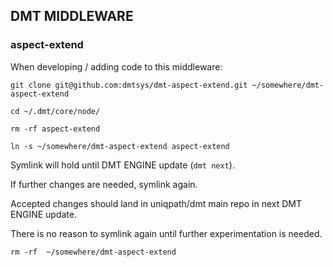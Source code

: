## DMT MIDDLEWARE

### aspect-extend


When developing / adding code to this middleware:

```
git clone git@github.com:dmtsys/dmt-aspect-extend.git ~/somewhere/dmt-aspect-extend

cd ~/.dmt/core/node/

rm -rf aspect-extend

ln -s ~/somewhere/dmt-aspect-extend aspect-extend

```

Symlink will hold until DMT ENGINE update (`dmt next`).

If further changes are needed, symlink again.

Accepted changes should land in uniqpath/dmt main repo in next DMT ENGINE update.

There is no reason to symlink again until further experimentation is needed.

```
rm -rf  ~/somewhere/dmt-aspect-extend
```
